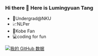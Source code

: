 ### Hi there 👋 Here is Lumingyuan Tang

- 🤔Undergrad@NKU
- 📈NLPer
- 🏀Kobe Fan
- 💻coding for fun

[![我的 GitHub 数据](https://github-readme-stats.vercel.app/api?username=Tanglumy)]()

<!--
**Tanglumy/Tanglumy** is a ✨ _special_ ✨ repository because its `README.md` (this file) appears on your GitHub profile.

Here are some ideas to get you started:

- 🔭 I’m currently working on ...
- 🌱 I’m currently learning ...
- 👯 I’m looking to collaborate on ...
- 🤔 I’m looking for help with ...
- 💬 Ask me about ...
- 📫 How to reach me: ...
- 😄 Pronouns: ...
- ⚡ Fun fact: ...
-->

